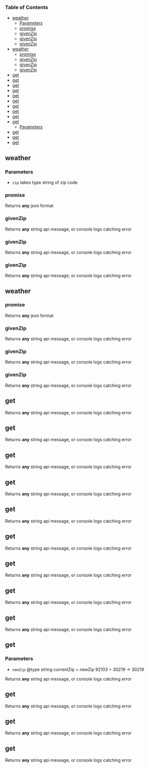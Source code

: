 <!-- Generated by documentation.js. Update this documentation by updating the source code.
$documentation build index -f md 
-->

### Table of Contents

-   [weather][1]
    -   [Parameters][2]
    -   [promise][3]
    -   [givenZip][4]
    -   [givenZip][5]
    -   [givenZip][6]
-   [weather][7]
    -   [promise][8]
    -   [givenZip][9]
    -   [givenZip][10]
    -   [givenZip][11]
-   [get][12]
-   [get][13]
-   [get][14]
-   [get][15]
-   [get][16]
-   [get][17]
-   [get][18]
-   [get][19]
-   [get][20]
-   [get][21]
    -   [Parameters][22]
-   [get][23]
-   [get][24]
-   [get][25]

## weather

### Parameters

-   `zip`  takes type string of zip code

### promise

Returns **any** json format

### givenZip

Returns **any** string api message, or console logs catching error

### givenZip

Returns **any** string api message, or console logs catching error

### givenZip

Returns **any** string api message, or console logs catching error

## weather

### promise

Returns **any** json format

### givenZip

Returns **any** string api message, or console logs catching error

### givenZip

Returns **any** string api message, or console logs catching error

### givenZip

Returns **any** string api message, or console logs catching error

## get

Returns **any** string api message, or console logs catching error

## get

Returns **any** string api message, or console logs catching error

## get

Returns **any** string api message, or console logs catching error

## get

Returns **any** string api message, or console logs catching error

## get

Returns **any** string api message, or console logs catching error

## get

Returns **any** string api message, or console logs catching error

## get

Returns **any** string api message, or console logs catching error

## get

Returns **any** string api message, or console logs catching error

## get

Returns **any** string api message, or console logs catching error

## get

### Parameters

-   `newZip`  @type string
    currentZip = newZip 92103 = 30219 -> 30219

Returns **any** string api message, or console logs catching error

## get

Returns **any** string api message, or console logs catching error

## get

Returns **any** string api message, or console logs catching error

## get

Returns **any** string api message, or console logs catching error

[1]: #weather

[2]: #parameters

[3]: #promise

[4]: #givenzip

[5]: #givenzip-1

[6]: #givenzip-2

[7]: #weather-1

[8]: #promise-1

[9]: #givenzip-3

[10]: #givenzip-4

[11]: #givenzip-5

[12]: #get

[13]: #get-1

[14]: #get-2

[15]: #get-3

[16]: #get-4

[17]: #get-5

[18]: #get-6

[19]: #get-7

[20]: #get-8

[21]: #get-9

[22]: #parameters-1

[23]: #get-10

[24]: #get-11

[25]: #get-12
